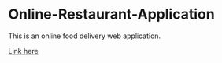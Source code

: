 # Online-Restaurant-Application
This is an online food delivery web application.

[Link here](https://swapnilbhat98.github.io/Online-Restaurant-Application/)
